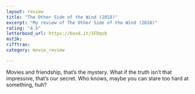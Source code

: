 ```yaml
---
layout: review
title: "The Other Side of the Wind (2018)"
excerpt: "My review of The Other Side of the Wind (2018)"
rating: "4.5"
letterboxd_url: https://boxd.it/1FDqsb
mst3k: 
rifftrax: 
category: movie_review

---
```


Movies and friendship, that’s the mystery. What if the truth isn’t that impressive, that’s our secret. Who knows, maybe you can stare too hard at something, huh?